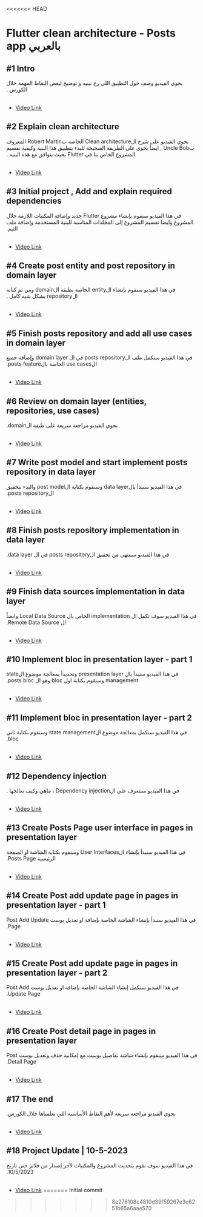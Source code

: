 <<<<<<< HEAD
# Flutter clean architecture - Posts app بالعربي

## #1 Intro

<span dir="rtl" align="right">
يحوي الفيديو وصف حول التطبيق اللي رح نبنيه و توضيح لبعض النقاط المهمة خلال الكورس .
</span>
<br/>
<br/>

* [Video Link](https://youtu.be/q7nFu7I6pRU)

## #2 Explain clean architecture

<span dir="rtl" align="right">
    يحوي الفيديو على شرح الClean architecture الخاصة بRobert Martin المعروف بUncle Bob , ايضاً يحوي على الطريقة الصحيحة للبدء بتطبيق هذا البنية وكيفية تقسيم المشروع الخاص بنا في Flutter بحيث يتوافق مع هذه البنية .
</span>
<br/>
<br/>

* [Video Link](https://youtu.be/U6esHHkTmhA)

## #3 Initial project , Add and explain required dependencies

<span dir="rtl" align="right">
في هذا الفيديو سنقوم بإنشاء مشروع Flutter جديد وإضافة المكتبات اللازمة خلال المشروع وايضا تقسيم المشروع إلى المجلدات المناسبة للبنية المستخدمة وإضافة ملف الثيم.
</span>
<br/>
<br/>

* [Video Link](https://youtu.be/RySFXaF9Wr0)

## #4 Create post entity and post repository in domain layer

<span dir="rtl" align="right">
في هذا الفيديو سنقوم بإنشاء الentity الخاصة بطبقة الdomain ومن ثم كتابة الrepository بشكل شبه كامل .
</span>
<br/>
<br/>

* [Video Link](https://youtu.be/1YMuNwqA9SY)

## #5 Finish posts repository and add all use cases in domain layer

<span dir="rtl" align="right">
في هذا الفيديو سنكمل ملف الposts repository في ال domain layer وإضافة جميع الuse cases الخاصة بالposts feature.
</span>
<br/>
<br/>

* [Video Link](https://youtu.be/QwSVaNTpdGs)
  
## #6 Review on domain layer (entities, repositories, use cases)

<span dir="rtl" align="right">
يحوي الفيديو مراجعة سريعة على طبقة الdomain.
</span>
<br/>
<br/>

* [Video Link](https://youtu.be/F7yX12SEMSA)

## #7 Write post model and start implement posts repository in data layer

<span dir="rtl" align="right">
في هذا الفيديو سنبدأ بالdata layer وسنقوم بكتابة الpost model والبدء بتحقيق الposts repository.
</span>
<br/>
<br/>

* [Video Link](https://youtu.be/r1f15aVyJGc)
  
## #8 Finish posts repository implementation in data layer

<span dir="rtl" align="right">
في هذا الفيديو سننتهي من تحقيق الposts repository في ال data layer.
</span>
<br/>
<br/>

* [Video Link](https://youtu.be/4irCLtgiUtM)

## #9 Finish data sources implementation in data layer

<span dir="rtl" align="right">
في هذا الفيديو سوف نكمل ال implementation الخاص بال Local Data Source وايضاً ال Remote Data Source.
</span>
<br/>
<br/>

* [Video Link](https://youtu.be/BQ5SJYi-Cn4)

## #10 Implement bloc in presentation layer - part 1

<span dir="rtl" align="right">
في هذا الفيديو سنبدأ بال presentation layer وتحديداً بمعالجة موضوع الstate management وسنقوم بكتابة اول bloc وهو ال posts bloc.
</span>
<br/>
<br/>

* [Video Link](https://youtu.be/AYpqeWniQ-0)

## #11 Implement bloc in presentation layer - part 2

<span dir="rtl" align="right">
في هذا الفيديو سنكمل بمعالجة موضوع الstate management وسنقوم بكتابة ثاني bloc.
</span>
<br/>
<br/>

* [Video Link](https://youtu.be/l27EBLytxxs)

## #12 Dependency injection

<span dir="rtl" align="right">
في هذا الفيديو سنتعرف على الDependency injection ، ماهي وكيف نعالجها .
</span>
<br/>
<br/>

* [Video Link](https://youtu.be/TjLpKnpKchw)

## #13 Create Posts Page user interface in pages in presentation layer

<span dir="rtl" align="right">
في هذا الفيديو سنبدأ  بإنشاء الUser Interfaces وسنقوم بكتابة الشاشة او الصفحة الرئيسية Posts Page.
</span>
<br/>
<br/>

* [Video Link](https://youtu.be/QfgxHcO9ZuQ)

## #14 Create Post add update page in pages in presentation layer - part 1

<span dir="rtl" align="right">
في هذا الفيديو سنبدأ  بإنشاء الشاشة الخاصة بإضافة او تعديل بوست Post Add Update Page.
</span>
<br/>
<br/>

* [Video Link](https://youtu.be/XXJUh6IRW-M)

## #15 Create Post add update page in pages in presentation layer - part 2

<span dir="rtl" align="right">
في هذا الفيديو سنكمل إنشاء الشاشة الخاصة بإضافة او تعديل بوست Post Add Update Page.
</span>
<br/>
<br/>

* [Video Link](https://youtu.be/Iu1_-8uzgdo)

## #16 Create Post detail page in pages in presentation layer

<span dir="rtl" align="right">
في هذا الفيديو سنقوم بإنشاء شاشة تفاصيل بوست مع إمكانية حذف وتعديل بوست Post Detail Page.
</span>
<br/>
<br/>

* [Video Link](https://youtu.be/KPBWuO4r048)

## #17 The end

<span dir="rtl" align="right">
يحوي الفيديو مراجعة سريعة لأهم النقاط الأساسية اللي تعلمناها خلال الكورس.
</span>
<br/>
<br/>

* [Video Link](https://youtu.be/FbgKR1SWbIw)

## #18 Project Update | 10-5-2023

<span dir="rtl" align="right">
في هذا الفيديو سوف نقوم بتحديث المشروع والمكتبات لآخر إصدار من فلاتر حتى تاريخ 10/5/2023.
</span>
<br/>
<br/>

* [Video Link](https://youtu.be/YrCnLcSPL9c)
=======
Initial commit
>>>>>>> 8e278108c4810d39f59267e3c6251b65a6aae570
